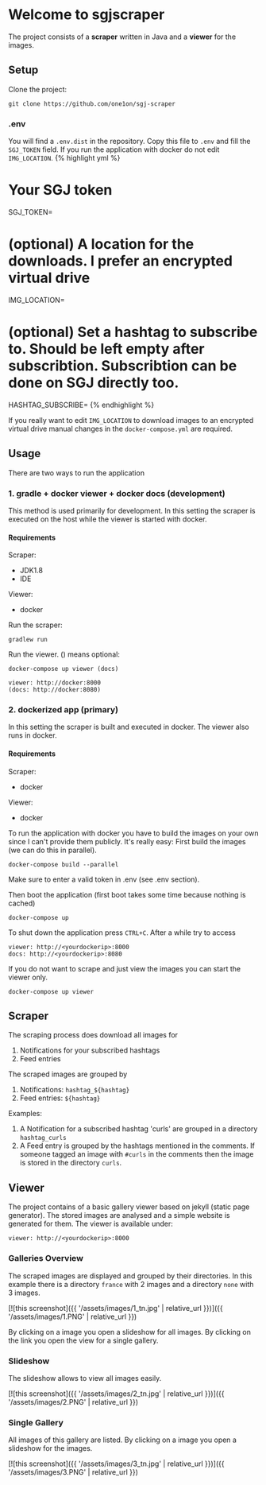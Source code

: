 # Welcome to sgjscraper

The project consists of a **scraper** written in Java and a **viewer** for the images.

## Setup
Clone the project:
```
git clone https://github.com/one1on/sgj-scraper
```

### .env
You will find a `.env.dist` in the repository. Copy this file to `.env` and fill the `SGJ_TOKEN` field.
If you run the application with docker do not edit `IMG_LOCATION`.
{% highlight yml %}
# Your SGJ token
SGJ_TOKEN=
# (optional) A location for the downloads. I prefer an encrypted virtual drive
IMG_LOCATION=
# (optional) Set a hashtag to subscribe to. Should be left empty after subscribtion. Subscribtion can be done on SGJ directly too.
HASHTAG_SUBSCRIBE=
{% endhighlight %}

If you really want to edit `IMG_LOCATION` to download images to an encrypted virtual drive manual changes in the `docker-compose.yml` are required.

## Usage
There are two ways to run the application
### 1. gradle + docker viewer + docker docs (development)
This method is used primarily for development.
In this setting the scraper is executed on the host while the viewer is started with docker.
#### Requirements
Scraper:
- JDK1.8
- IDE

Viewer:
- docker

Run the scraper:
```
gradlew run
```
Run the viewer. () means optional:
```
docker-compose up viewer (docs)
```
```
viewer: http://docker:8000
(docs: http://docker:8080)
```
### 2. dockerized app (primary)
In this setting the scraper is built and executed in docker. The viewer also runs in docker.
#### Requirements
Scraper:
- docker

Viewer:
- docker

To run the application with docker you have to build the images on your own since I can't provide them publicly.
It's really easy:
First build the images (we can do this in parallel).
```
docker-compose build --parallel
```
Make sure to enter a valid token in .env (see .env section).

Then boot the application (first boot takes some time because nothing is cached)
```
docker-compose up
```
To shut down the application press `CTRL+C`.
After a while try to access
```
viewer: http://<yourdockerip>:8000
docs: http://<yourdockerip>:8080
```

If you do not want to scrape and just view the images you can start the viewer only.
```
docker-compose up viewer
```

## Scraper
The scraping process does download all images for
1. Notifications for your subscribed hashtags
2. Feed entries

The scraped images are grouped by
1. Notifications: `hashtag_${hashtag}`
2. Feed entries: `${hashtag}`

Examples: 
1. A Notification for a subscribed hashtag 'curls' are grouped in a directory `hashtag_curls`
2. A Feed entry is grouped by the hashtags mentioned in the comments. If someone tagged an image with `#curls` in the comments then the image is stored in the directory `curls`.

## Viewer

The project contains of a basic gallery viewer based on jekyll (static page generator). The stored images are analysed and a simple website is generated for them.
The viewer is available under:
```
viewer: http://<yourdockerip>:8000
```

### Galleries Overview
The scraped images are displayed and grouped by their directories. 
In this example there is a directory `france` with 2 images and a directory `none` with 3 images.

[![this screenshot]({{ '/assets/images/1_tn.jpg' | relative_url }})]({{ '/assets/images/1.PNG' | relative_url }})

By clicking on a image you open a slideshow for all images.
By clicking on the link you open the view for a single gallery.

### Slideshow
The slideshow allows to view all images easily.

[![this screenshot]({{ '/assets/images/2_tn.jpg' | relative_url }})]({{ '/assets/images/2.PNG' | relative_url }})

### Single Gallery
All images of this gallery are listed.
By clicking on a image you open a slideshow for the images.

[![this screenshot]({{ '/assets/images/3_tn.jpg' | relative_url }})]({{ '/assets/images/3.PNG' | relative_url }})
